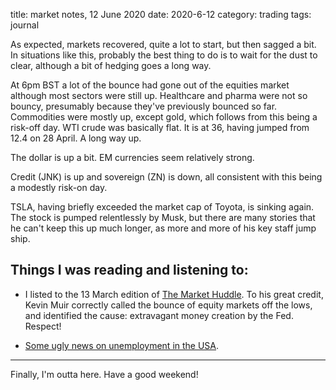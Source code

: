 title: market notes, 12 June 2020
date: 2020-6-12
category: trading
tags: journal

As expected, markets recovered, quite a lot to start, but then sagged a bit.
In situations like this, probably the best thing to do is to wait for the dust to clear,
although a bit of hedging goes a long way.

At 6pm BST a lot of the bounce had gone out of the equities market although most sectors were still up.
Healthcare and pharma were not so bouncy, presumably because they've previously bounced so far.
Commodities were mostly up, except gold, which follows from this being a risk-off day.
WTI crude was basically flat. It is at 36, having jumped from 12.4 on 28 April. A long way up.

The dollar is up a bit. EM currencies seem relatively strong.

Credit (JNK) is up and sovereign (ZN) is down, all consistent with this being a modestly risk-on day.

TSLA, having briefly exceeded the market cap of Toyota, is sinking again. 
The stock is pumped relentlessly by Musk, but there are many stories that he can't keep this up 
much longer, as more and more of his key staff jump ship.

## Things I was reading and listening to:


* I listed to the 13 March edition of [The Market Huddle](https://markethuddle.com/). To his great credit, 
Kevin Muir correctly called the bounce of equity markets off the lows, 
and identified the cause: extravagant money creation by the Fed. Respect! 


* [Some ugly news on unemployment in the USA](https://wolfstreet.com/2020/06/11/a-word-about-the-chaos-in-the-unemployment-data-week-12-of-the-u-s-labor-market-collapse/).



---
Finally, 
I'm outta here. Have a good weekend!

